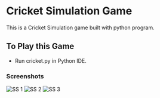 # Cricket Simulation Game
This is a Cricket Simulation game built with python program. 

## To Play this Game
- Run cricket.py in Python IDE.

### Screenshots

<img src="" alt="SS 1"/>

<img src="" alt="SS 2"/>

<img src="" alt="SS 3"/>
